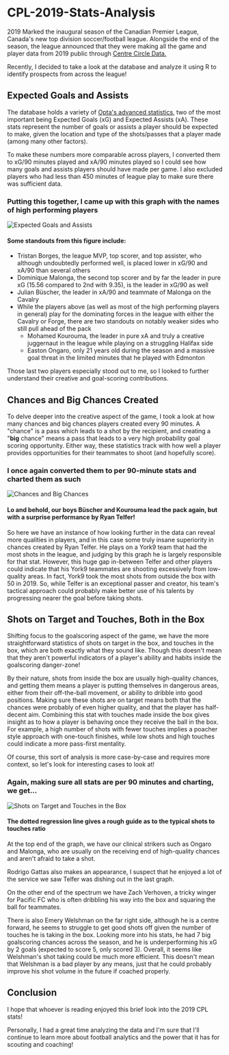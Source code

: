 # CPL-2019-Stats-Analysis
2019 Marked the inaugural season of the Canadian Premier League, Canada's new top division soccer/football league. Alongside the end of the season, the league announced that they were making all the game and player data from 2019 public through [Centre Circle Data.](https://canpl.ca/centre-circle-data/)

Recently, I decided to take a look at the database and analyze it using R to identify prospects from across the league!

## Expected Goals and Assists
The database holds a variety of [Opta's advanced statistics](https://www.optasports.com/insight-for-fans/opta-s-event-definitions/), two of the most important being Expected Goals (xG) and Expected Assists (xA). These stats represent the number of goals or assists a player should be expected to make, given the location and type of the shots/passes that a player made (among many other factors).

To make these numbers more comparable across players, I converted them to xG/90 minutes played and xA/90 minutes played so I could see how many goals and assists players should have made per game. I also excluded players who had less than 450 minutes of league play to make sure there was sufficient data.

### Putting this together, I came up with this graph with the names of high performing players
![Expected Goals and Assists](https://i.imgur.com/RbwFm1t.png)

#### Some standouts from this figure include:
 - Tristan Borges, the league MVP, top scorer, and top assister, who although undoubtedly performed well, is placed lower in xG/90 and xA/90 than several others
 - Dominique Malonga, the second top scorer and by far the leader in pure xG (15.56 compared to 2nd with 9.35), is the leader in xG/90 as well
 - Julian Büscher, the leader in xA/90 and teammate of Malonga on the Cavalry
 - While the players above (as well as most of the high performing players in general) play for the dominating forces in the league with either the Cavalry or Forge, there are two standouts on notably weaker sides who still pull ahead of the pack
   - Mohamed Kourouma, the leader in pure xA and truly a creative juggernaut in the league while playing on a struggling Halifax side
   - Easton Ongaro, only 21 years old during the season and a massive goal threat in the limited minutes that he played with Edmonton

Those last two players especially stood out to me, so I looked to further understand their creative and goal-scoring contributions.

## Chances and Big Chances Created
To delve deeper into the creative aspect of the game, I took a look at how many chances and big chances players created every 90 minutes. A "chance" is a pass which leads to a shot by the recipient, and creating a "**big** chance" means a pass that leads to a very high probability goal scoring opportunity. Either way, these statistics track with how well a player provides opportunities for their teammates to shoot (and hopefully score).

### I once again converted them to per 90-minute stats and charted them as such
![Chances and Big Chances](https://i.imgur.com/zElylnw.png)

#### Lo and behold, our boys Büscher and Kourouma lead the pack again, but with a surprise performance by Ryan Telfer!
So here we have an instance of how looking further in the data can reveal more qualities in players, and in this case some truly insane superiority in chances created by Ryan Telfer. He plays on a York9 team that had the most shots in the league, and judging by this graph he is largely responsible for that stat. However, this huge gap in-between Telfer and other players could indicate that his York9 teammates are shooting excessively from low-quality areas. In fact, York9 took the most shots from outside the box with 50 in 2019. So, while Telfer is an exceptional passer and creator, his team's tactical approach could probably make better use of his talents by progressing nearer the goal before taking shots.

## Shots on Target and Touches, Both in the Box
Shifting focus to the goalscoring aspect of the game, we have the more straightforward statistics of shots on target in the box, and touches in the box, which are both exactly what they sound like. Though this doesn't mean that they aren't powerful indicators of a player's ability and habits inside the goalscoring danger-zone! 

By their nature, shots from inside the box are usually high-quality chances, and getting them means a player is putting themselves in dangerous areas, either from their off-the-ball movement, or ability to dribble into good positions. Making sure these shots are on target means both that the chances were probably of even higher quality, and that the player has half-decent aim. Combining this stat with touches made inside the box gives insight as to how a player is behaving once they receive the ball in the box. For example, a high number of shots with fewer touches implies a poacher style approach with one-touch finishes, while low shots and high touches could indicate a more pass-first mentality.

Of course, this sort of analysis is more case-by-case and requires more context, so let's look for interesting cases to look at!

### Again, making sure all stats are per 90 minutes and charting, we get...
![Shots on Target and Touches in the Box](https://i.imgur.com/OqVpPMv.png)
#### The dotted regression line gives a rough guide as to the typical shots to touches ratio

At the top end of the graph, we have our clinical strikers such as Ongaro and Malonga, who are usually on the receiving end of high-quality chances and aren't afraid to take a shot. 

Rodrigo Gattas also makes an appearance, I suspect that he enjoyed a lot of the service we saw Telfer was dishing out in the last graph. 

On the other end of the spectrum we have Zach Verhoven, a tricky winger for Pacific FC who is often dribbling his way into the box and squaring the ball for teammates. 

There is also Emery Welshman on the far right side, although he is a centre forward, he seems to struggle to get good shots off given the number of touches he is taking in the box. Looking more into his stats, he had 7 big goalscoring chances across the season, and he is underperforming his xG by 2 goals (expected to score 5, only scored 3). Overall, it seems like Welshman's shot taking could be much more efficient. This doesn't mean that Welshman is a bad player by any means, just that he could probably improve his shot volume in the future if coached properly.

## Conclusion
I hope that whoever is reading enjoyed this brief look into the 2019 CPL stats! 

Personally, I had a great time analyzing the data and I'm sure that I'll continue to learn more about football analytics and the power that it has for scouting and coaching!
